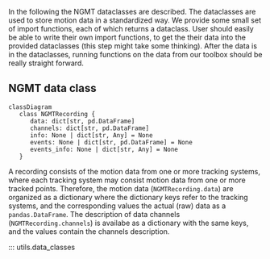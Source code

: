 In the following the NGMT dataclasses are described.
The dataclasses are used to store motion data in a standardized way. We provide some small set of import functions, each of which returns a dataclass.
User should easily be able to write their own import functions, to get the their data into the provided dataclasses (this step might take some thinking).
After the data is in the dataclasses, running functions on the data from our toolbox should be really straight forward.

## NGMT data class
```mermaid
classDiagram
   class NGMTRecording {
      data: dict[str, pd.DataFrame]
      channels: dict[str, pd.DataFrame]
      info: None | dict[str, Any] = None
      events: None | dict[str, pd.DataFrame] = None
      events_info: None | dict[str, Any] = None
   }

```

 A recording consists of the motion data from one or more tracking systems, where each tracking system may consist motion data from one or more tracked points. Therefore, the motion data (`NGMTRecording.data`) are organized as a dictionary where the dictionary keys refer to the tracking systems, and the corresponding values the actual (raw) data as a `pandas.DataFrame`. The description of data channels (`NGMTRecording.channels`) is availabe as a dictionary with the same keys, and the values contain the channels description.

::: utils.data_classes